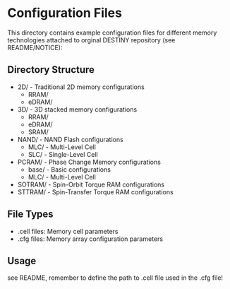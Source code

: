 # Configuration Files

This directory contains example configuration files for different memory technologies attached to orginal DESTINY repository (see README/NOTICE):

## Directory Structure
- 2D/ - Traditional 2D memory configurations
  - RRAM/
  - eDRAM/
- 3D/ - 3D stacked memory configurations
  - RRAM/
  - eDRAM/
  - SRAM/
- NAND/ - NAND Flash configurations
  - MLC/ - Multi-Level Cell
  - SLC/ - Single-Level Cell
- PCRAM/ - Phase Change Memory configurations
  - base/ - Basic configurations
  - MLC/ - Multi-Level Cell
- SOTRAM/ - Spin-Orbit Torque RAM configurations
- STTRAM/ - Spin-Transfer Torque RAM configurations

## File Types
- .cell files: Memory cell parameters
- .cfg files: Memory array configuration parameters

## Usage
see README, remember to define the path to .cell file used in the .cfg file!